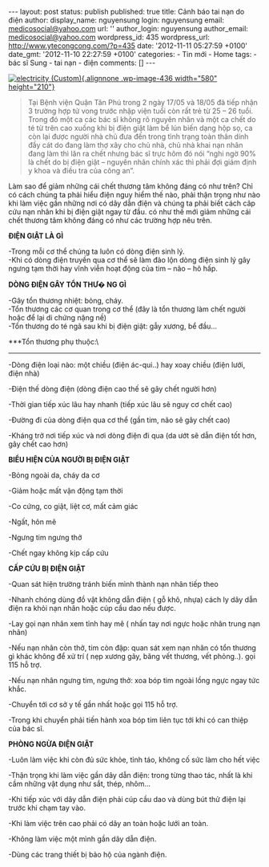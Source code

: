 --- layout: post status: publish published: true title: Cảnh báo tai nạn
do điện author: display\_name: nguyensung login: nguyensung email:
medicosocial@yahoo.com url: '' author\_login: nguyensung author\_email:
medicosocial@yahoo.com wordpress\_id: 435 wordpress\_url:
http://www.ytecongcong.com/?p=435 date: '2012-11-11 05:27:59 +0100'
date\_gmt: '2012-11-10 22:27:59 +0100' categories: - Tin mới - Home
tags: - bác sĩ Sung - tai nạn - điện comments: \[\] ---

[![](http://www.ytecongcong.com/wp-content/uploads/2012/11/electricity-Custom-300x156.jpg "electricity (Custom)"){.alignnone
.wp-image-436 width="580"
height="210"}](http://www.ytecongcong.com/2012/11/canh-bao-tai-nan-do-dien/electricity-custom/)

> Tại Bệnh viện Quận Tân Phú trong 2 ngày 17/05 và 18/05 đã tiếp nhận 3
> trường hợp tử vong trước nhập viện tuổi còn rất trẻ từ 25 – 26 tuổi.
> Trong đó một ca các bác sĩ không rõ nguyên nhân và một ca chết do té
> từ trên cao xuống khi bị điện giật làm bể lún biến dạng hộp sọ, ca còn
> lại được người nhà chủ đưa đến trong tình trạng toàn thân dính đầy cát
> do đang làm thợ xây cho chủ nhà, chủ nhà khai nạn nhân đang làm thì
> lăn ra chết nhưng bác sĩ trực hôm đó nói “nghi ngờ 90% là chết do bị
> điện giật – nguyên nhân chính xác thì phải đợi giám định y khoa và
> điều tra của công an”.

Làm sao để giảm những cái chết thương tâm không đáng có như trên? Chỉ có
cách chúng ta phải hiểu điện nguy hiểm thế nào, phải thận trọng như nào
khi làm việc gần những nơi có dây dẫn điện và chúng ta phải biết cách
câp cứu nạn nhân khi bị điện giật ngay từ đầu. có như thế mới giảm những
cái chết thương tâm không đáng có như các trường hợp nêu trên.

**ĐIỆN GIẬT LÀ GÌ**

-Trong mỗi cơ thể chúng ta luôn có dòng điện sinh lý.\
-Khi có dòng điện truyền qua cơ thể sẽ làm đảo lộn dòng điện sinh lý gây
ngưng tạm thời hay vĩnh viễn hoạt động của tim – não – hô hấp.

**DÒNG ĐIỆN GÂY TỔN THƯ� NG GÌ**

-Gây tổn thương nhiệt: bỏng, cháy.\
-Tổn thương các cơ quan trong cơ thể (đây là tổn thương làm chết người
hoặc để lại di chứng nặng nề)\
-Tổn thương do té ngã sau khi bị điện giật: gẫy xương, bể đầu…

***Tổn thương phụ thuộc:\
***

-Dòng điện loại nào: một chiều (điện ác-qui..) hay xoay chiều (điện
lưới, điện nhà)

-Điện thế dòng điện (dòng điện cao thế sẽ gây chết người hơn)

-Thời gian tiếp xúc lâu hay nhanh (tiếp xúc lâu sẽ nguy cơ chết cao)

-Đường đi của dòng điện qua cơ thể (gần tim, não sẽ gây chết cao)

-Kháng trở nơi tiếp xúc và nơi dòng điện đi qua (da ướt sẽ dẫn điện tốt
hơn, gây chết cao hơn)

**BIỂU HIỆN CỦA NGƯỜI BỊ ĐIỆN GIẬT**

-Bỏng ngoài da, cháy da cơ

-Giảm hoặc mất vận động tạm thời

-Co cứng, co giật, liệt cơ, mất cảm giác

-Ngất, hôn mê

-Ngưng tim ngưng thở

-Chết ngay không kịp cấp cứu

**CẤP CỨU BỊ ĐIỆN GIẬT**

-Quan sát hiện trường tránh biến mình thành nạn nhân tiếp theo

-Nhanh chóng dùng đồ vật không dẫn điện ( gỗ khô, nhựa) cách ly dây dẫn
điện ra khỏi nạn nhân hoặc cúp cầu dao nếu được.

-Lay gọi nạn nhân xem tỉnh hay mê ( nhấn tay nơi ngực hoặc nhân trung
nạn nhân)

-Nếu nạn nhân còn thở, tim còn đập: quan sát xem nạn nhân có tổn thương
gì khác không để xử trí ( nẹp xương gãy, băng vết thương, vết phỏng..).
gọi 115 hỗ trợ.

-Nếu nạn nhân ngưng tim, ngưng thở: xoa bóp tim ngoài lồng ngực ngay tức
khắc.

-Chuyển tới cơ sở y tế gần nhất hoặc gọi 115 hỗ trợ.

-Trong khi chuyển phải tiến hành xoa bóp tim liên tục tới khi có can
thiệp của bác sĩ.

**PHÒNG NGỪA ĐIỆN GIẬT**

-Luôn làm việc khi còn đủ sức khỏe, tỉnh táo, không cố sức làm cho hết
việc

-Thận trọng khi làm việc gần dây dẫn điện: trong từng thao tác, nhất là
khi cầm những vật dụng như sắt, thép, nhôm…

-Khi tiếp xúc với dây dẫn điện phải cúp cầu dao và dùng bút thử điện lại
trước khi chạm tay vào.

-Khi làm việc trên cao phải có dây an toàn hoặc lưới an toàn.

-Không làm việc một mình gần dây dẫn điện.

-Dùng các trang thiết bị bảo hộ của ngành điện.
